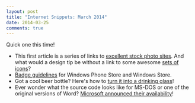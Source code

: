 ```yaml
---
layout: post
title: "Internet Snippets: March 2014"
date: 2014-03-25
comments: true
---
```

Quick one this time!  

<!--more--> 

- This first article is a series of links to <a href="https://medium.com/p/62ae4bcbe01b">excellent stock photo sites</a>. And what would a design tip be without a link to some awesome&nbsp;<a href="http://inspiredm.com/10-best-unexpected-icon-packs-designers/">sets of icons</a>?  
- <a href="http://msdn.microsoft.com/en-us/library/windowsphone/help/jj891134(v=vs.105).aspx">Badge guidelines</a> for Windows Phone Store and Windows Store.  
- Got a cool beer bottle? Here's how to <a href="http://www.artofmanliness.com/2014/02/19/how-to-make-a-drinking-glass-from-a-bottle/">turn it into a drinking glass</a>!  
- Ever wonder what the source code looks like for MS-DOS or one of the original versions of Word? <a href="http://blogs.technet.com/b/microsoft_blog/archive/2014/03/25/microsoft-makes-source-code-for-ms-dos-and-word-for-windows-available-to-public.aspx">Microsoft announced their availability</a>!  
